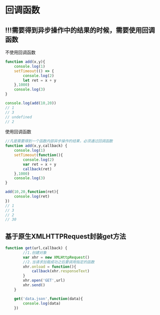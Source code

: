 # 回调函数



## !!!需要得到异步操作中的结果的时候，需要使用回调函数



不使用回调函数

```javascript
function add(x,y){
    console.log(1)
    setTimeout(() => {
        console.log(2)
        let ret = x + y
    },1000)
    console.log(3)
}

console.log(add(10,20))
// 1
// 3
// undefined
// 2
```

使用回调函数

```javascript
//凡是需要得到一个函数内部异步操作的结果，必须通过回调函数
function add(x,y,callback) {
    console.log(1)
    setTimeout(function(){
        console.log(2)
        var ret = x + y
        callback(ret)
    },1000)
    console.log(3)
}

add(10,20,function(ret){
    console.log(ret)
})
// 1
// 3
// 2
// 30
```

## 基于原生XMLHTTPRequest封装get方法

```javascript
function get(url,callback) {
        //1.创建对象
        var xhr = new XMLHttpRequest()
        //2.当请求加载成功之后要调用指定的函数
        xhr.onload = function(){
            callback(xhr.responseText)
        }
        xhr.open('GET',url)
        xhr.send()
    }

    get('data.json',function(data){
        console.log(data)
    })
```

